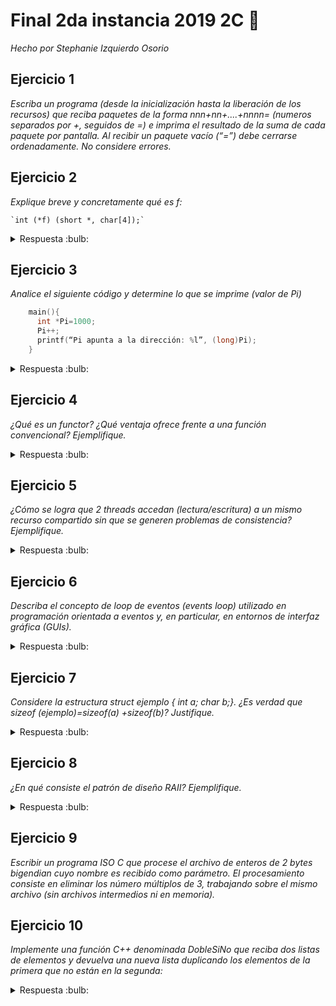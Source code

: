 # Final 2da instancia 2019 2C :dart:
_Hecho por Stephanie Izquierdo Osorio_


## Ejercicio 1

_Escriba un programa (desde la inicialización hasta la liberación de los recursos) que reciba paquetes de la forma nnn+nn+....+nnnn= (numeros separados por +, seguidos de =) e imprima el resultado de la suma de cada paquete por pantalla. Al recibir un paquete vacío (“=”) debe cerrarse ordenadamente. No considere errores._

## Ejercicio 2
_Explique breve y concretamente qué es f:_

    `int (*f) (short *, char[4]);`

<details>
<summary> Respuesta :bulb:</b></summary>

F es un puntero a funcion que recibe como primer parametro un puntero a short y un vector de tamanio 4 de char. Devuelve int.

</details>

## Ejercicio 3
_Analice el siguiente código y determine lo que se imprime (valor de Pi)_
``` C
    main(){
      int *Pi=1000;
      Pi++;
      printf(“Pi apunta a la dirección: %l”, (long)Pi);
    }
```

<details>
<summary> Respuesta :bulb:</b></summary>

`int*pi` es un puntero y de solo lectura, al hacer Pi++ se mueve a la siguiente direccion donde esta Pi, y por ultimo se imprime esta en formato de long.

</details>

## Ejercicio 4

_¿Qué es un functor? ¿Qué ventaja ofrece frente a una función convencional? Ejemplifique._

<details>
<summary> Respuesta :bulb:</b></summary>

Un functor es un objeto que tiene sobrecargado el operador () ('llamado') y actua como una "funcion". Permite desacoplar el momento en en el que se le pasa parametros a una funcion mientras esta es ejecutada
```C
class Sumar {
    public:
        Sumar(int a, int b): sumando_1(a), sumando_2(b) {}
        void operator()() {
            resultado = sumando_1 + sumando_2;
        }
        int obtener_resultado() const {
            return resultado;
        }
    private:
        int sumando_1, sumando_2, resultado;
};
int main() {
    Sumar suma(3, 4); //pasaje de parámetros
    std::thread t1(suma); //ejecución
    t1.join();
    std::cout << suma.obtener_resultado() << std::endl //obtención del resultado
    return 0;
}
```

</details>

## Ejercicio 5
_¿Cómo se logra que 2 threads accedan (lectura/escritura) a un mismo recurso compartido sin que se generen problemas de consistencia? Ejemplifique._

<details>
<summary> Respuesta :bulb:</b></summary>

Con un mutex que bloquea una porcion de codigo para que peuda ser accedido por un solo hilo a la vez
```C
Class contador{
    private:
        Mutex m //mutex raii
    public:
        int contador++
        void contar(){
            m.lock()
            contador++  //esta protegido. Solo se puede acceder un hilo a la vez
            m.unlock()
        }    
}
```

</details>

## Ejercicio 6
_Describa el concepto de loop de eventos (events loop) utilizado en programación orientada a eventos y, en particular, en entornos de interfaz gráfica (GUIs)._

<details>
<summary> Respuesta :bulb:</b></summary>

En la programación orientada a eventos el programa está constantemente esperando que se generen eventos, tales como pueden ser un clic, una pulsación del teclado, un paquete de red, un temporizador, etc y luego los despacha a sus respectivos manejadores. El loop de eventos es el ciclo principal del programa y se compone de dos tareas:
    1. Decodificar el siguiente evento, donde se determina quién debe ser notificado
    2. Despachar el evento, donde se envían las notificaciones
Pseudocódigo del event loop:
```
while se debe continuar:
evento := obtener el siguiente evento de la cola de eventos
if evento == salir:
se debe continuar := false
else if existe manejador para evento:
ejecutar manejador
```
Los manejadores son secciones de código que saben cómo responder a la aparición de un evento. Como los
va a disparar el event loop, se van a ejecutar de manera secuencial así que no van a tener problemas de concurrencia entre ellos y si uno tarda mucho va a retrasar a todos los que vengan después. En aplicaciones con GUI se deben programar handlers cortos y que den feedback al usuario. En muchos frameworks gráficos, el event loop corre en el hilo principal (GTK te abstrae de programarlo mientras que SDL te obliga a hacerlo).

</details>

## Ejercicio 7

_Considere la estructura struct ejemplo { int a; char b;}. ¿Es verdad que sizeof (ejemplo)=sizeof(a) +sizeof(b)? Justifique._

<details>
<summary> Respuesta :bulb:</b></summary>

Falso. La memoria se almacena de a multiplos de 4 para ser mas veloz al acceder, entonces sizeof(ejemplo) puede ser 8, dado que int a tiene 4bytes pero charb podria tambien tener 4 bytes para "completar el multimplo de 4 del int" entonces, por separado sizeof(b) es 1, pero en conjunto es 4.

</details>

## Ejercicio 8
_¿En qué consiste el patrón de diseño RAII? Ejemplifique._

<details>
<summary> Respuesta :bulb:</b></summary>

Es un patron que busca encapsular la parte de creacion/destruccion. Al instanciarse objetos RAII en el stack, sus constructores
adquieren los recursos automáticamente. Al irse de scope cada objeto se les invoca su destructor automáticamente y liberan sus recursos sin necesidad de hacerlo explícitamente. De esta manera el código C++ se simplifica y se hace más robusto a errores de programación.

Ejemplo:
```C
class Buffer{
    Buffer(size){
        this->data = new char[size];
    }
    ~Buffer(){
        delete[] this->data
    }
}
```

</details>

## Ejercicio 9
_Escribir un programa ISO C que procese el archivo de enteros de 2 bytes bigendian cuyo nombre es recibido como parámetro. El procesamiento consiste en eliminar los número múltiplos de 3, trabajando sobre el mismo archivo (sin archivos intermedios ni en memoria)._

## Ejercicio 10
_Implemente una función C++ denominada DobleSiNo que reciba dos listas de elementos y devuelva una nueva lista duplicando los elementos de la primera que no están en la segunda:_

<details>
<summary> Respuesta :bulb:</b></summary>

```C++
template<class T>

std::list<T> DobleSiNo(std::list<T> a, std::list<T> b) {
    std::list resultado;
    for (auto it = a.begin(); it != a.end(); it++) {   /*itero por los elementos de la lista a*/
        auto elemento = std::find(b.begin(), b.end(), *it); /*me fijo si el elemento actual se encuentra en b*/

        if(elemento == b.end()){   /*Si find no lo encuentra devuelve el ultimo*/
            resultado.pushback(*elemento);
            resultado.pushback(*elemento);
        }
    }
    return resultado;
}
```

</details>
